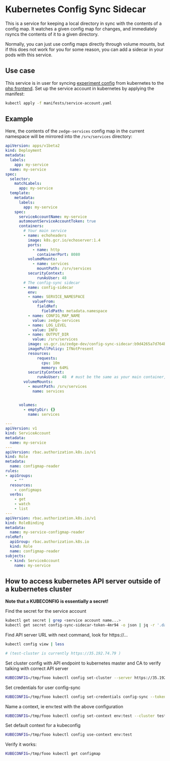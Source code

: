 # Kubernetes Config Sync Sidecar

This is a service for keeping a local directory in sync with the contents of a config map.
It watches a given config map for changes, and immediately rsyncs the contents of it to
a given directory.

Normally, you can just use config maps directly through volume mounts,
but if this does not work for you for some reason, you can add a
sidecar in your pods with this service.

## Use case

This service is in user for syncing [experiment config](https://gitlab.com/zedge/data-warehouse/experiment-controller) 
from kubernetes to the [php frontend](https://github.com/zedge/frontend). Set up the service account in kubernetes by 
applying the manifest:
```bash
kubectl apply -f manifests/service-account.yaml
```

## Example

Here, the contents of the `zedge-services` config map in the current namespace will be mirrored into the
`/srv/services` directory:

```yaml
apiVersion: apps/v1beta2
kind: Deployment
metadata:
  labels:
    app: my-service
  name: my-service
spec:
  selector:
    matchLabels:
      app: my-service
  template:
    metadata:
      labels:
        app: my-service
    spec:
      serviceAccountName: my-service
      automountServiceAccountToken: true
      containers:
        # Your main service
        - name: echoheaders
          image: k8s.gcr.io/echoserver:1.4
          ports:
            - name: http
			  containerPort: 8080
		  volumeMounts:
			- name: services
			  mountPath: /srv/services
          securityContext:
              runAsUser: 48
        # The config-sync sidecar
        - name: config-sidecar
          env:
          - name: SERVICE_NAMESPACE
            valueFrom:
              fieldRef:
                fieldPath: metadata.namespace
          - name: CONFIG_MAP_NAME
            value: zedge-services
          - name: LOG_LEVEL
            value: INFO
          - name: OUTPUT_DIR
            value: /srv/services
          image: us.gcr.io/zedge-dev/config-sync-sidecar:b9d4265a7d764b8fb01e07e97a2b15faf5f8f092
          imagePullPolicy: IfNotPresent
          resources:
              requests:
                cpu: 10m
                memory: 64Mi
          securityContext:
              runAsUser: 48  # must be the same as your main container, since files are written 0600!
        volumeMounts:
          - mountPath: /srv/services
            name: services


      volumes:
        - emptyDir: {}
          name: services
  
---
apiVersion: v1
kind: ServiceAccount
metadata:
  name: my-service
---
apiVersion: rbac.authorization.k8s.io/v1
kind: Role
metadata:
  name: configmap-reader
rules:
- apiGroups:
    - ""
  resources:
    - configmaps
  verbs:
    - get
    - watch
    - list
---
apiVersion: rbac.authorization.k8s.io/v1
kind: RoleBinding
metadata:
  name: my-service-configmap-reader
roleRef:
  apiGroup: rbac.authorization.k8s.io
  kind: Role
  name: configmap-reader
subjects:
  - kind: ServiceAccount
    name: my-service

```

## How to access kubernetes API server outside of a kubernetes cluster

**Note that a KUBECONFIG is essentially a secret!**


Find the secret for the service account

```bash
kubectl get secret | grep <service account name...>
kubectl get secret config-sync-sidecar-token-4mr94 -o json | jq -r '.data["ca.crt"]' | base64 -d > config-api-server.crt
```

Find API server URL with next command, look for https://...

```bash
kubectl config view | less

# (test-cluster is currently https://35.192.74.79 )
```

Set  cluster config with API endpoint to kubernetes master and CA to verify talking with correct API server

```bash
KUBECONFIG=/tmp/fooo kubectl config set-cluster --server https://35.192.74.79 --certificate-authority=config-api-server.crt --embed-certs=true test-cluster
```

Set credentials for user config-sync

```bash
KUBECONFIG=/tmp/fooo kubectl config set-credentials config-sync --token $(kubectl get secret config-sync-sidecar-token-4mr94 -o json | jq -r '.data["token"]' | base64 -d)
```

Name a context, ie env:test with the above configuration

```bash
KUBECONFIG=/tmp/fooo kubectl config set-context env:test --cluster test-cluster --user config-sync
```

Set default context for a kubeconfig

```bash
KUBECONFIG=/tmp/fooo kubectl config use-context env:test 
```

Verify it works:

```bash
KUBECONFIG=/tmp/fooo kubectl get configmap
```
